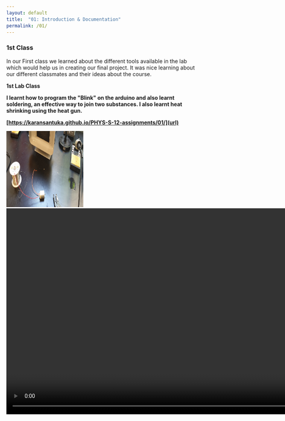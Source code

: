 ```yaml
---
layout: default
title:  "01: Introduction & Documentation"
permalink: /01/
---
```


### 1st Class

In our First class we learned about the different tools available in the lab which would help us in creating our final project.
It was nice learning about our different classmates and their ideas about the course.

<B> 1st Lab Class

I learnt how to program the "Blink" on the arduino and also learnt soldering, an effective way to join two substances. I also learnt heat shrinking using the heat gun. 

<p>	


<!-- You can include comments that will not be translated to HTML -->

<!-- You can include links and images in the following format: -->

[https://karansantuka.github.io/PHYS-S-12-assignments/01/](url)

<!-- Or, you can also directly include HTML, for example to make a split image -->

<img src="soldering n heatgun.jpg" alt="Planned Design" style="height: 200px; max-width: 40%">

<!-- You can also use HTML tags to include a video -->

<video width="955" height="541" controls>
	<source src="class1.mp4" type="video/mp4">
</video>

<!-- Or to add a download link to any (reasonably small) file in your permalink directory -->


